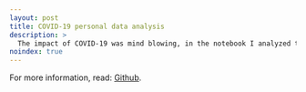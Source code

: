 ```yaml
---
layout: post
title: COVID-19 personal data analysis
description: >
  The impact of COVID-19 was mind blowing, in the notebook I analyzed the data to understand how the pandemic was evolving.
noindex: true
---
```

For more information, read: [Github].

[Github]: https://github.com/blackwiz4rd/COVID-19-Analysis